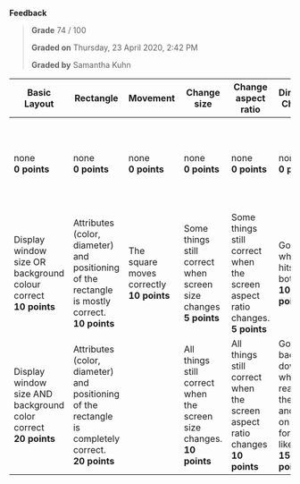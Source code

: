 **Feedback**

> **Grade** 74 / 100
>
> **Graded on** Thursday, 23 April 2020, 2:42 PM
>
> **Graded by** Samantha Kuhn

| Basic Layout | **Rectangle** | **Movement** | **Change size** | **Change aspect ratio** | **Direction Change** | **Start stop** | **Moves in steps** | **Errors** |
| --- | --- | --- | --- | --- | --- | --- | --- | --- |
| none<br>**0 points** | none<br>**0 points** | none<br>**0 points** | none<br>**0 points** | none<br>**0 points** | none<br>**0 points** | none<br>**0 points** | none<br>**0 points** | Major Error (including use of frameRate or delay)<br>**-20 points** |
| Display window size OR background colour correct<br>**10 points** | Attributes (color, diameter) and positioning of the rectangle is mostly correct.<br>**10 points** | The square moves correctly<br>**10 points** | Some things still correct when screen size changes<br>**5 points** | Some things still correct when the screen aspect ratio changes.<br>**5 points** | Goes up when it hits the bottom<br>**10 points** | starts and stops when space key is pressed<br>**5 points** | In some fashion<br>**4 points** | Error (including incorrect filename)<br>**-10 points** |
| Display window size AND background color correct<br>**20 points** | Attributes (color, diameter) and positioning of the rectangle is completely correct.<br>**20 points** |  | All things still correct when the screen size changes.<br>**10 points** | All things still correct when the screen aspect ratio changes<br>**10 points** | Goes back down when it reaches the top and goes on forever like this.<br>**15 points** |  | Correctly<br>**10 points** | Minor error<br>**-5 points** |

